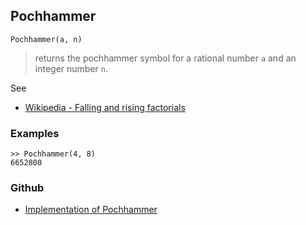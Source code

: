 ## Pochhammer

```
Pochhammer(a, n)
```

> returns the pochhammer symbol for a rational number `a` and an integer number `n`.

See
* [Wikipedia - Falling and rising factorials](https://en.wikipedia.org/wiki/Falling_and_rising_factorials)

### Examples

```
>> Pochhammer(4, 8)
6652800
```
### Github
* [Implementation of Pochhammer](https://github.com/axkr/symja_android_library/blob/master/symja_android_library/matheclipse-core/src/main/java/org/matheclipse/core/builtin/Arithmetic.java#L3128) 
